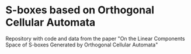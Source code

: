 # S-boxes based on Orthogonal Cellular Automata

Repository with code and data from the paper "On the Linear Components Space of S-boxes Generated by Orthogonal Cellular Automata"
